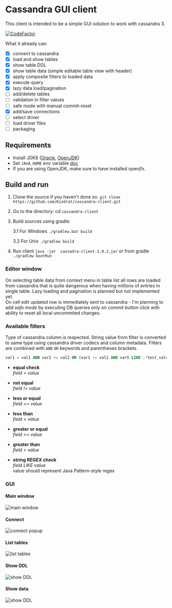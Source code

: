 # Cassandra GUI client

This client is intended to be a simple GUI solution to work with cassandra 3.

[![CodeFactor](https://www.codefactor.io/repository/github/kindrat/cassandra-client/badge)](https://www.codefactor.io/repository/github/kindrat/cassandra-client)

What it already can:
- [x] connect to cassandra
- [x] load and show tables
- [x] show table DDL
- [x] show table data (simple editable table view with header)
- [x] apply composite filters to loaded data
- [x] execute query
- [x] lazy data load/pagination
- [ ] add/delete tables
- [ ] validation in filter values
- [ ] safe mode with manual commit-reset
- [x] add/save connections
- [ ] select driver
- [ ] load driver files
- [ ] packaging

## Requirements
* Install JDK8 ([Oracle](http://www.oracle.com/technetwork/java/javase/downloads/jdk8-downloads-2133151.html), [OpenJDK](http://openjdk.java.net/))
* Set `JAVA_HOME` env variable [doc](https://docs.oracle.com/cd/E19182-01/820-7851/inst_cli_jdk_javahome_t/)
* If you are using OpenJDK, make sure to have installed openjfx.

## Build and run

1. Clone the source if you haven't done so. `git clone https://github.com/Kindrat/cassandra-client.git`
2. Go to the directory: cd `cassandra-client`
3. Build sources using gradle:

    3.1 For Windows `./gradlew.bat build`
    
    3.2 For Unix `./gradlew build`
    
4. Run client `java -jar  cassadra-client-1.0.2.jar` or from gradle `./gradlew bootRun`

### Editor window
On selecting table data from context menu in table list all rows are loaded from cassandra
that is quite dangerous when having millions of entries in single table. Lazy loading and
pagination is planned but not implemented yet. <br/>
On cell edit updated row is immediately sent to cassandra - I'm planning to add *safe mode*
by executing DB queries only on *commit button* click with ability to reset all local uncommited
changes.

### Available filters
Type of cassandra column is respected. String value from filter is converted to same 
type using cassandra driver codecs and column metadata. Filters are combined with
`AND` `OR` keywords and parentheses brackets.

```SQL
var1 = val1 AND var2 <= val2 OR (var1 != val2 AND var5 LIKE .*test_value{1,2}.*)
```

* **equal check**<br/>
*field = value*<br/>

* **not equal**<br/>
*field != value*<br/>

* **less or equal**<br/>
*field <= value*<br/>

* **less than**<br/>
*field < value*<br/>

* **greater or equal**<br/>
*field >= value*<br/>

* **greater than**<br/>
*field > value*<br/>

* **string REGEX check**<br/>
*field LIKE value*<br/>
value should represent Java Pattern-style regex

### GUI

#### Main window
![main window](https://raw.githubusercontent.com/Kindrat/cassandra-client/master/doc/window.png)

#### Connect
![connect popup](https://raw.githubusercontent.com/Kindrat/cassandra-client/master/doc/connect_popup.png)

#### List tables
![list tables](https://raw.githubusercontent.com/Kindrat/cassandra-client/master/doc/list_tables.png)

#### Show DDL
![show DDL](https://raw.githubusercontent.com/Kindrat/cassandra-client/master/doc/show_ddl.png)

#### Show data
![show DDL](https://raw.githubusercontent.com/Kindrat/cassandra-client/master/doc/show_data.png)
